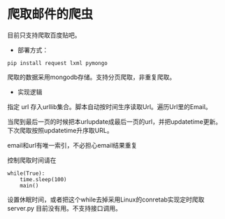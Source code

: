 # 爬取邮件的爬虫

目前只支持爬取百度贴吧。

* 部署方式：
```
pip install request lxml pymongo

```

爬取的数据采用mongodb存储。支持分页爬取，非重复爬取。

* 实现逻辑

指定 url 存入urllib集合。脚本自动按时间生序读取Url。遍历Url里的Email。

当爬到最后一页的时候把本urlupdate成最后一页的url，并把updatetime更新。下次爬取按照updatetime升序取URL。

email和url有唯一索引，不必担心email结果重复

控制爬取时间请在
```
while(True):
    time.sleep(100)
    main()

```
设置休眠时间，或者把这个while去掉采用Linux的conretab实现定时爬取
server.py 目前没有用。不支持接口调用。